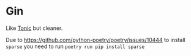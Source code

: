 # Gin

Like [Tonic](https://github.com/neuromorphs/tonic) but cleaner.

Due to https://github.com/python-poetry/poetry/issues/10444 to install `sparse` you need to run `poetry run pip install sparse`